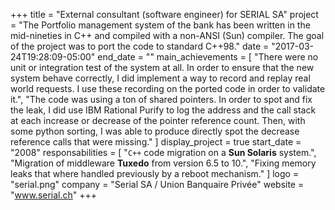 +++
title = "External consultant (software engineer) for SERIAL SA"
project = "The Portfolio management system of the bank has been written in the mid-nineties in C++ and compiled with a non-ANSI (Sun) compiler. The goal of the project was to port the code to standard C++98."
date = "2017-03-24T19:28:09-05:00"
end_date = ""
main_achievements = [
  "There were no unit or integration test of the system at all. In order to ensure that the new system behave correctly, I did implement a way to record and replay real world requests. I use these recording on the ported code in order to validate it.",
  "The code was using a ton of shared pointers. In order to spot and fix the leak, I did use IBM Rational Purify to log the address and the call stack at each increase or decrease of the pointer reference count. Then, with some python sorting, I was able to produce directly spot the decrease reference calls that were missing."
]
display_project = true
start_date = "2008"
responsabilities = [
  "`C++` code migration on a **Sun Solaris** system.",
  "Migration of middleware **Tuxedo** from version 6.5 to 10.",
  "Fixing memory leaks that where handled previously by a reboot mechanism."
]
logo = "serial.png"
company = "Serial SA / Union Banquaire Privée"
website = "www.serial.ch"
+++
